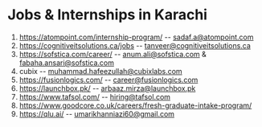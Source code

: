 # Jobs & Internships in Karachi
1) https://atompoint.com/internship-program/ -- sadaf.a@atompoint.com <br>
2) https://cognitiveitsolutions.ca/jobs  --  tanveer@cognitiveitsolutions.ca <br>
3) https://sofstica.com/career/ -- anum.ali@sofstica.com & fabaha.ansari@sofstica.com <br>
4) cubix -- muhammad.hafeezullah@cubixlabs.com <br>
5) https://fusionlogics.com/ -- career@fusionlogics.com <br>
6) https://launchbox.pk/ -- arbaaz.mirza@launchbox.pk <br>
7) https://www.tafsol.com/ -- hiring@tafsol.com<br>
8) https://www.goodcore.co.uk/careers/fresh-graduate-intake-program/
9) https://qlu.ai/ -- umarikhanniazi60@gmail.com

